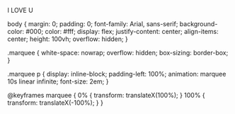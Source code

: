 <!DOCTYPE html>
<html lang="en">
<head>
    <meta charset="UTF-8">
    <meta name="viewport" content="width=device-width, initial-scale=1.0">
    <title>Running Text</title>
    <link rel="stylesheet" href="styles.css">
</head>
<body>
    <div class="marquee">
        <p>I LOVE U</p>
    </div>
</body>
</html>

body {
    margin: 0;
    padding: 0;
    font-family: Arial, sans-serif;
    background-color: #000;
    color: #fff;
    display: flex;
    justify-content: center;
    align-items: center;
    height: 100vh;
    overflow: hidden;
}

.marquee {
    white-space: nowrap;
    overflow: hidden;
    box-sizing: border-box;
}

.marquee p {
    display: inline-block;
    padding-left: 100%;
    animation: marquee 10s linear infinite;
    font-size: 2em;
}

@keyframes marquee {
    0% { transform: translateX(100%); }
    100% { transform: translateX(-100%); }
}
